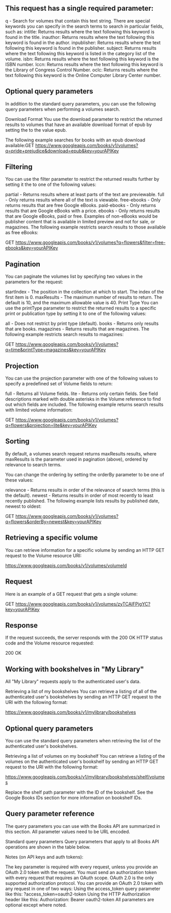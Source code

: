 ## This request has a single required parameter:

q - Search for volumes that contain this text string. There are special keywords you can specify in the search terms to search in particular fields, such as:
intitle: Returns results where the text following this keyword is found in the title.
inauthor: Returns results where the text following this keyword is found in the author.
inpublisher: Returns results where the text following this keyword is found in the publisher.
subject: Returns results where the text following this keyword is listed in the category list of the volume.
isbn: Returns results where the text following this keyword is the ISBN number.
lccn: Returns results where the text following this keyword is the Library of Congress Control Number.
oclc: Returns results where the text following this keyword is the Online Computer Library Center number.

## Optional query parameters
In addition to the standard query parameters, you can use the following query parameters when performing a volumes search.

Download Format
You use the download parameter to restrict the returned results to volumes that have an available download format of epub by setting the to the value epub.

The following example searches for books with an epub download available:GET https://www.googleapis.com/books/v1/volumes?q=pride+prejudice&download=epub&key=yourAPIKey

## Filtering
You can use the filter parameter to restrict the returned results further by setting it the to one of the following values:

partial - Returns results where at least parts of the text are previewable.
full - Only returns results where all of the text is viewable.
free-ebooks - Only returns results that are free Google eBooks.
paid-ebooks - Only returns results that are Google eBooks with a price.
ebooks - Only returns results that are Google eBooks, paid or free. Examples of non-eBooks would be publisher content that is available in limited preview and not for sale, or magazines.
The following example restricts search results to those available as free eBooks:

GET https://www.googleapis.com/books/v1/volumes?q=flowers&filter=free-ebooks&key=yourAPIKey

## Pagination
You can paginate the volumes list by specifying two values in the parameters for the request:

startIndex - The position in the collection at which to start. The index of the first item is 0.
maxResults - The maximum number of results to return. The default is 10, and the maximum allowable value is 40.
Print Type
You can use the printType parameter to restrict the returned results to a specific print or publication type by setting it to one of the following values:

all - Does not restrict by print type (default).
books - Returns only results that are books.
magazines - Returns results that are magazines.
The following example restricts search results to magazines:

GET https://www.googleapis.com/books/v1/volumes?q=time&printType=magazines&key=yourAPIKey

## Projection
You can use the projection parameter with one of the following values to specify a predefined set of Volume fields to return:

full - Returns all Volume fields.
lite - Returns only certain fields. See field descriptions marked with double asterisks in the Volume reference to find out which fields are included.
The following example returns search results with limited volume information:

GET https://www.googleapis.com/books/v1/volumes?q=flowers&projection=lite&key=yourAPIKey

## Sorting
By default, a volumes search request returns maxResults results, where maxResults is the parameter used in pagination (above), ordered by relevance to search terms.

You can change the ordering by setting the orderBy parameter to be one of these values:

relevance - Returns results in order of the relevance of search terms (this is the default).
newest - Returns results in order of most recently to least recently published.
The following example lists results by published date, newest to oldest:

GET https://www.googleapis.com/books/v1/volumes?q=flowers&orderBy=newest&key=yourAPIKey


## Retrieving a specific volume
You can retrieve information for a specific volume by sending an HTTP GET request to the Volume resource URI:

https://www.googleapis.com/books/v1/volumes/volumeId

## Request
Here is an example of a GET request that gets a single volume:

GET https://www.googleapis.com/books/v1/volumes/zyTCAlFPjgYC?key=yourAPIKey

## Response
If the request succeeds, the server responds with the 200 OK HTTP status code and the Volume resource requested:

200 OK

## Working with bookshelves in "My Library"
All "My Library" requests apply to the authenticated user's data.

Retrieving a list of my bookshelves
You can retrieve a listing of all of the authenticated user's bookshelves by sending an HTTP GET request to the URI with the following format:

https://www.googleapis.com/books/v1/mylibrary/bookshelves

## Optional query parameters
You can use the standard query parameters when retrieving the list of the authenticated user's bookshelves.

Retrieving a list of volumes on my bookshelf
You can retrieve a listing of the volumes on the authenticated user's bookshelf by sending an HTTP GET request to the URI with the following format:

https://www.googleapis.com/books/v1/mylibrary/bookshelves/shelf/volumes

Replace the shelf path parameter with the ID of the bookshelf. See the Google Books IDs section for more information on bookshelf IDs.

## Query parameter reference
The query parameters you can use with the Books API are summarized in this section.  All parameter values need to be URL encoded.

Standard query parameters
Query parameters that apply to all Books API operations are shown in the table below.

Notes (on API keys and auth tokens):

The key parameter is required with every request, unless you provide an OAuth 2.0 token with the request.
You must send an authorization token with every request that requires an OAuth scope. OAuth 2.0 is the only supported authorization protocol.
You can provide an OAuth 2.0 token with any request in one of two ways:
Using the access_token query parameter like this: ?access_token=oauth2-token
Using the HTTP Authorization header like this: Authorization: Bearer oauth2-token
All parameters are optional except where noted.

